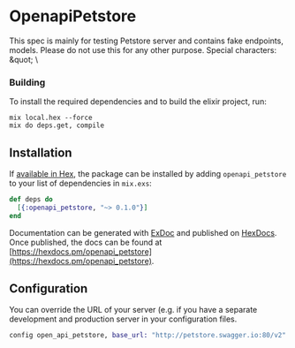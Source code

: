 # OpenapiPetstore

This spec is mainly for testing Petstore server and contains fake endpoints, models. Please do not use this for any other purpose. Special characters: \&quot; \\

### Building

To install the required dependencies and to build the elixir project, run:
```
mix local.hex --force
mix do deps.get, compile
```

## Installation

If [available in Hex](https://hex.pm/docs/publish), the package can be installed
by adding `openapi_petstore` to your list of dependencies in `mix.exs`:

```elixir
def deps do
  [{:openapi_petstore, "~> 0.1.0"}]
end
```

Documentation can be generated with [ExDoc](https://github.com/elixir-lang/ex_doc)
and published on [HexDocs](https://hexdocs.pm). Once published, the docs can
be found at [https://hexdocs.pm/openapi_petstore](https://hexdocs.pm/openapi_petstore).


## Configuration

You can override the URL of your server (e.g. if you have a separate development and production server in your configuration files.
```elixir
config open_api_petstore, base_url: "http://petstore.swagger.io:80/v2"
```